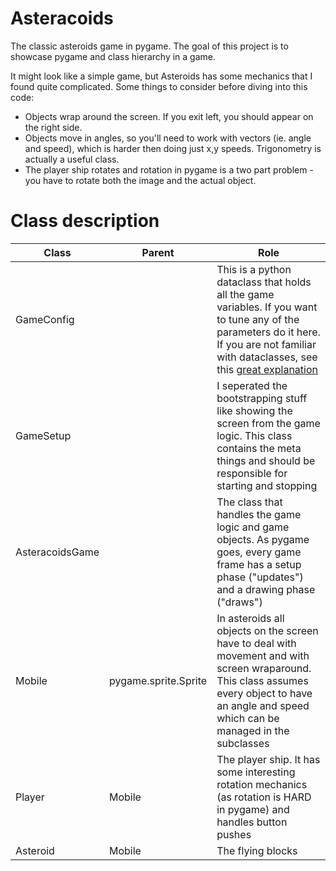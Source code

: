# Asteracoids
The classic asteroids game in pygame. The goal of this project is to showcase pygame and class hierarchy in a game. 

It might look like a simple game, but Asteroids has some mechanics that I found quite complicated. Some things to consider before diving into this code: 
- Objects wrap around the screen. If you exit left, you should appear on the right side.
- Objects move in angles, so you'll need to work with vectors (ie. angle and speed), which is harder then doing just x,y speeds. Trigonometry is actually a useful class. 
- The player ship rotates and rotation in pygame is a two part problem - you have to rotate both the image and the actual object.


# Class description
| Class | Parent | Role |
| --- | --- | --- | 
| GameConfig |  | This is a python dataclass that holds all the game variables. If you want to tune any of the parameters do it here. If you are not familiar with dataclasses, see this [great explanation](https://stackoverflow.com/questions/47955263/what-are-data-classes-and-how-are-they-different-from-common-classes) | 
| GameSetup |  | I seperated the bootstrapping stuff like showing the screen from the game logic. This class contains the meta things and should be responsible for starting and stopping | 
| AsteracoidsGame |  | The class that handles the game logic and game objects. As pygame goes, every game frame has a setup phase ("updates") and a drawing phase ("draws") | 
| Mobile | pygame.sprite.Sprite | In asteroids all objects on the screen have to deal with movement and with screen wraparound. This class assumes every object to have an angle and speed which can be managed in the subclasses | 
| Player | Mobile | The player ship. It has some interesting rotation mechanics (as rotation is HARD in pygame) and handles button pushes | 
| Asteroid | Mobile | The flying blocks | 
